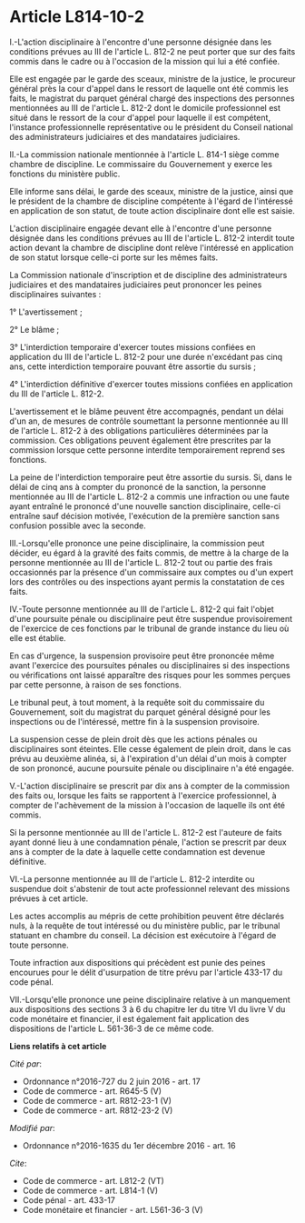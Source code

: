 # Article L814-10-2

I.-L'action disciplinaire à l'encontre d'une personne désignée dans les conditions prévues au III de l'article L. 812-2 ne
peut porter que sur des faits commis dans le cadre ou à l'occasion de la mission qui lui a été confiée. 

Elle est engagée par le garde des sceaux, ministre de la justice, le procureur général près la cour d'appel dans le ressort
de laquelle ont été commis les faits, le magistrat du parquet général chargé des inspections des personnes mentionnées au III
de l'article L. 812-2 dont le domicile professionnel est situé dans le ressort de la cour d'appel pour laquelle il est
compétent, l'instance professionnelle représentative ou le président du Conseil national des administrateurs judiciaires et
des mandataires judiciaires. 

II.-La commission nationale mentionnée à l'article L. 814-1 siège comme chambre de discipline. Le commissaire du Gouvernement
y exerce les fonctions du ministère public. 

Elle informe sans délai, le garde des sceaux, ministre de la justice, ainsi que le président de la chambre de discipline
compétente à l'égard de l'intéressé en application de son statut, de toute action disciplinaire dont elle est saisie. 

L'action disciplinaire engagée devant elle à l'encontre d'une personne désignée dans les conditions prévues au III de
l'article L. 812-2 interdit toute action devant la chambre de discipline dont relève l'intéressé en application de son statut
lorsque celle-ci porte sur les mêmes faits. 

La Commission nationale d'inscription et de discipline des administrateurs judiciaires et des mandataires judiciaires peut
prononcer les peines disciplinaires suivantes : 

1° L'avertissement ; 

2° Le blâme ; 

3° L'interdiction temporaire d'exercer toutes missions confiées en application du III de l'article L. 812-2 pour une durée
n'excédant pas cinq ans, cette interdiction temporaire pouvant être assortie du sursis ; 

4° L'interdiction définitive d'exercer toutes missions confiées en application du III de l'article L. 812-2. 

L'avertissement et le blâme peuvent être accompagnés, pendant un délai d'un an, de mesures de contrôle soumettant la personne
mentionnée au III de l'article L. 812-2 à des obligations particulières déterminées par la commission. Ces obligations
peuvent également être prescrites par la commission lorsque cette personne interdite temporairement reprend ses fonctions. 

La peine de l'interdiction temporaire peut être assortie du sursis. Si, dans le délai de cinq ans à compter du prononcé de la
sanction, la personne mentionnée au III de l'article L. 812-2 a commis une infraction ou une faute ayant entraîné le prononcé
d'une nouvelle sanction disciplinaire, celle-ci entraîne sauf décision motivée, l'exécution de la première sanction sans
confusion possible avec la seconde. 

III.-Lorsqu'elle prononce une peine disciplinaire, la commission peut décider, eu égard à la gravité des faits commis, de
mettre à la charge de la personne mentionnée au III de l'article L. 812-2 tout ou partie des frais occasionnés par la
présence d'un commissaire aux comptes ou d'un expert lors des contrôles ou des inspections ayant permis la constatation de
ces faits. 

IV.-Toute personne mentionnée au III de l'article L. 812-2 qui fait l'objet d'une poursuite pénale ou disciplinaire peut être
suspendue provisoirement de l'exercice de ces fonctions par le tribunal de grande instance du lieu où elle est établie. 

En cas d'urgence, la suspension provisoire peut être prononcée même avant l'exercice des poursuites pénales ou disciplinaires
si des inspections ou vérifications ont laissé apparaître des risques pour les sommes perçues par cette personne, à raison de
ses fonctions. 

Le tribunal peut, à tout moment, à la requête soit du commissaire du Gouvernement, soit du magistrat du parquet général
désigné pour les inspections ou de l'intéressé, mettre fin à la suspension provisoire. 

La suspension cesse de plein droit dès que les actions pénales ou disciplinaires sont éteintes. Elle cesse également de plein
droit, dans le cas prévu au deuxième alinéa, si, à l'expiration d'un délai d'un mois à compter de son prononcé, aucune
poursuite pénale ou disciplinaire n'a été engagée. 

V.-L'action disciplinaire se prescrit par dix ans à compter de la commission des faits ou, lorsque les faits se rapportent à
l'exercice professionnel, à compter de l'achèvement de la mission à l'occasion de laquelle ils ont été commis. 

Si la personne mentionnée au III de l'article L. 812-2 est l'auteure de faits ayant donné lieu à une condamnation pénale,
l'action se prescrit par deux ans à compter de la date à laquelle cette condamnation est devenue définitive. 

VI.-La personne mentionnée au III de l'article L. 812-2 interdite ou suspendue doit s'abstenir de tout acte professionnel
relevant des missions prévues à cet article. 

Les actes accomplis au mépris de cette prohibition peuvent être déclarés nuls, à la requête de tout intéressé ou du ministère
public, par le tribunal statuant en chambre du conseil. La décision est exécutoire à l'égard de toute personne. 

Toute infraction aux dispositions qui précèdent est punie des peines encourues pour le délit d'usurpation de titre prévu par
l'article 433-17 du code pénal. 

VII.-Lorsqu'elle prononce une peine disciplinaire relative à un manquement aux dispositions des sections 3 à 6 du chapitre
Ier du titre VI du livre V du code monétaire et financier, il est également fait application des dispositions de l'article L.
561-36-3 de ce même code.

**Liens relatifs à cet article**

_Cité par_:

  - Ordonnance n°2016-727 du 2 juin 2016 - art. 17
  - Code de commerce - art. R645-5 (V)
  - Code de commerce - art. R812-23-1 (V)
  - Code de commerce - art. R812-23-2 (V)

_Modifié par_:

  - Ordonnance n°2016-1635 du 1er décembre 2016 - art. 16

_Cite_:

  - Code de commerce - art. L812-2 (VT)
  - Code de commerce - art. L814-1 (V)
  - Code pénal - art. 433-17
  - Code monétaire et financier - art. L561-36-3 (V)
